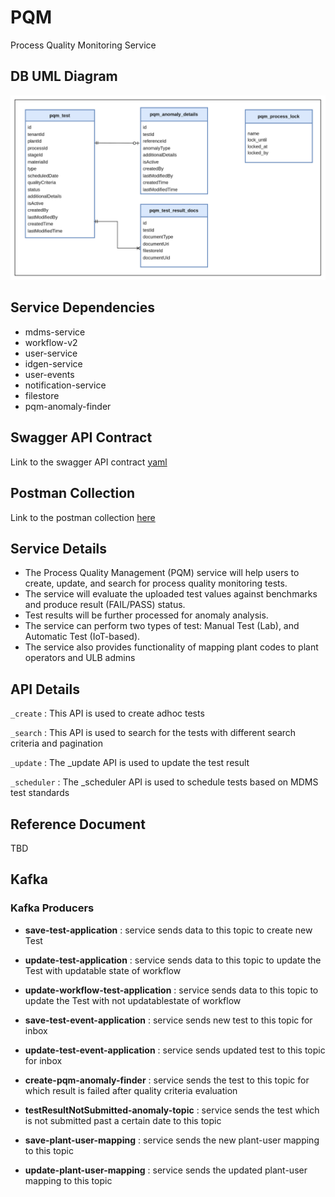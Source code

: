 # PQM

Process Quality Monitoring Service

## DB UML Diagram
![img.png](pqm-db-diagram.png)

## Service Dependencies

- mdms-service
- workflow-v2
- user-service
- idgen-service
- user-events
- notification-service
- filestore
- pqm-anomaly-finder

## Swagger API Contract
Link to the swagger API contract [yaml](https://raw.githubusercontent.com/egovernments/municipal-services/master/docs/fsm/Fsm_Apply_Contract.yaml) 

## Postman Collection
Link to the postman collection [here](https://api.postman.com/collections/13428435-0ad243be-fe31-4bdc-b1f6-17b3310f3bd4?access_key=PMAT-01HK9YFSJ6F8602Z02T9NAAKMC)

## Service Details

- The Process Quality Management (PQM) service will help users to create, update, and search for process quality monitoring tests.
- The service will evaluate the uploaded test values against benchmarks and produce result (FAIL/PASS) status. 
- Test results will be further processed for anomaly analysis. 
- The service can perform two types of test: Manual Test (Lab), and Automatic Test (IoT-based).
- The service also provides functionality of mapping plant codes to plant operators and ULB admins

## API Details

`_create` : This API is used to create adhoc tests

`_search` : This API is used to search for the tests with different search criteria and pagination

`_update` : The _update API is used to update the test result

`_scheduler` : The _scheduler API is used to schedule tests based on MDMS test standards

## Reference Document

TBD

## Kafka

### Kafka Producers
- **save-test-application** : service sends data to this topic to create new Test

- **update-test-application** : service sends data to this topic to update the Test with updatable state of workflow

- **update-workflow-test-application** : service sends data to this topic to update the Test with not updatablestate of workflow

- **save-test-event-application** : service sends new test to this topic for inbox

- **update-test-event-application** : service sends updated test to this topic for inbox
 
- **create-pqm-anomaly-finder** : service sends the test to this topic for which result is failed after quality criteria evaluation

- **testResultNotSubmitted-anomaly-topic** : service sends the test which is not submitted past a certain date to this topic

- **save-plant-user-mapping** : service sends the new plant-user mapping to this topic

- **update-plant-user-mapping** : service sends the updated plant-user mapping to this topic

